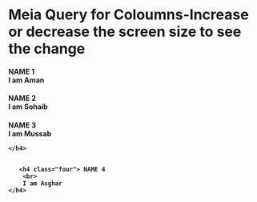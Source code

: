 <!DOCTYPE html>
<html lang="en">
<head>
    <meta charset="UTF-8">
    <meta name="viewport" content="width=device-width, initial-scale=1.0">
    <title>Challege#1</title>
   
</head>
<body>
    <h1 class="heading">
        Meia Query for Coloumns-Increase or decrease the screen size to see the change
    </h1>
    <div id="box">
    <h4 class="one">
        NAME 1<br>
        I am Aman
    </h4>
    <h4 class="two">
        NAME 2<br>
        I am Sohaib
    </h4>
    <h4 class="three">
        NAME 3<br>
      I am Mussab
        
    </h4>
  
    
       <h4 class="four"> NAME 4
        <br>
        I am Asghar
    </h4>
</div>
</body>
</html>
